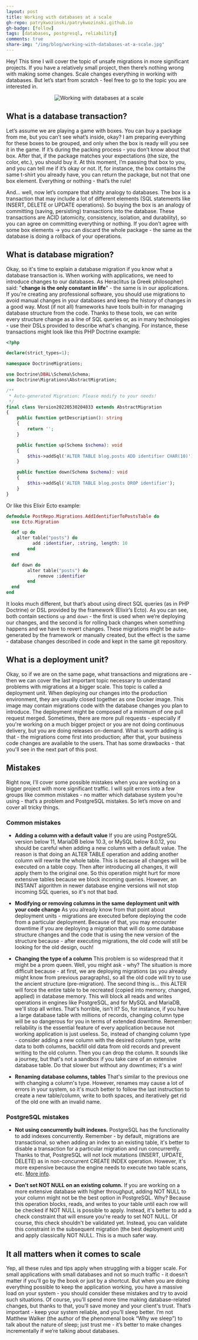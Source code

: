 ```yaml
---
layout: post
title: Working with databases at a scale
gh-repo: patrykwozinski/patrykwozinski.github.io
gh-badge: [follow]
tags: [databases, postgresql, reliability]
comments: true
share-img: "/img/blog/working-with-databases-at-a-scale.jpg"
---
```


Hey! This time I will cover the topic of unsafe migrations in more significant projects. If you have a relatively small project, then there’s nothing wrong with making some changes. Scale changes everything in working with databases. But let’s start from scratch - feel free to go to the topic you are interested in.

<p align="center">
    <img src="/img/blog/working-with-databases-at-a-scale.jpg" alt="Working with databases at a scale"/>
</p>

## What is a database transaction?
Let’s assume we are playing a game with boxes. You can buy a package from me, but you can’t see what’s inside, okay? I am preparing everything for these boxes to be grouped, and only when the box is ready will you see it in the game. If it’s during the packing process - you don’t know about that box. After that, if the package matches your expectations (the size, the color, etc.), you should buy it. At this moment, I’m passing that box to you, and you can tell me if it’s okay or not. If, for instance, the box contains the same t-shirt you already have, you can return the package, but not that one box element. Everything or nothing - that’s the rule!

And… well, now let’s compare that shitty analogy to databases. The box is a transaction that may include a lot of different elements (SQL statements like INSERT, DELETE or UPDATE operations). So buying the box is an analogy of committing (saving, persisting) transactions into the database. These transactions are ACID (atomicity, consistency, isolation, and durability), so you can agree on committing everything or nothing. If you don’t agree with some box elements → you can discard the whole package - the same as the database is doing a rollback of your operations.

## What is database migration?
Okay, so it's time to explain a database migration if you know what a database transaction is. When working with applications, we need to introduce changes to our databases. As Heraclitus (a Greek philosopher) said: "**change is the only constant in life**" - the same is in our applications. If you're creating any professional software, you should use migrations to avoid manual changes in your databases and keep the history of changes in a good way. Most (if not all) frameworks have tools built-in for managing database structure from the code. Thanks to these tools, we can write every structure change as a line of SQL queries or, as in many technologies - use their DSLs provided to describe what's changing. For instance, these transactions might look like this PHP Doctrine example:

```php
<?php

declare(strict_types=1);

namespace DoctrineMigrations;

use Doctrine\DBAL\Schema\Schema;
use Doctrine\Migrations\AbstractMigration;

/**
 * Auto-generated Migration: Please modify to your needs!
 */
final class Version20220530204833 extends AbstractMigration
{
    public function getDescription(): string
    {
        return '';
    }

    public function up(Schema $schema): void
    {
        $this->addSql('ALTER TABLE blog.posts ADD identifier CHAR(10)');
    }

    public function down(Schema $schema): void
    {
        $this->addSql('ALTER TABLE blog.posts DROP identifier');
    }
}
```

Or like this Elixir Ecto example:
```elixir
defmodule PostRepo.Migrations.AddIdentifierToPostsTable do
  use Ecto.Migration

  def up do
    alter table("posts") do
		  add :identifier, :string, length: 10
		end
  end

  def down do
		alter table("posts") do
			remove :identifier
		end
  end
end
```

It looks much different, but that’s about using direct SQL queries (as in PHP Doctrine) or DSL provided by the framework (Elixir’s Ecto). As you can see, both contain sections `up` and `down` - the first is used when we’re deploying our changes, and the second is for rolling back changes when something happens and we have to revert changes. These migrations might be auto-generated by the framework or manually created, but the effect is the same - database changes described in code and kept in the same git repository.

## What is a deployment unit?
Okay, so if we are on the same page, what transactions and migrations are - then we can cover the last important topic necessary to understand problems with migrations at a bigger scale. This topic is called a deployment unit. When deploying our changes into the production environment, they are usually closed together as one Docker image. This image may contain migrations code with the database changes you plan to introduce. The deployment might be composed of a minimum of one pull request merged. Sometimes, there are more pull requests - especially if you're working on a much bigger project or you are not doing continuous delivery, but you are doing releases on-demand. What is worth adding is that - the migrations come first into production; after that, your business code changes are available to the users. That has some drawbacks - that you'll see in the next part of this post.

## Mistakes
Right now, I’ll cover some possible mistakes when you are working on a bigger project with more significant traffic. I will split errors into a few groups like common mistakes - no matter which database system you’re using - that’s a problem and PostgreSQL mistakes. So let’s move on and cover all tricky things.

### Common mistakes
- **Adding a column with a default value**
    If you are using PostgreSQL version below 11, MariaDB below 10.3, or MySQL below 8.0.12, you should be careful when adding a new column with a default value. The reason is that doing an ALTER TABLE operation and adding another column will rewrite the whole table. This is because all changes will be executed on a table copy. Then after introducing all changes, it will apply them to the original one. So this operation might hurt for more extensive tables because we block incoming queries. However, an INSTANT algorithm in newer database engine versions will not stop incoming SQL queries, so it's not that bad.
    
- **Modifying or removing columns in the same deployment unit with your code change**
    As you already know from that point about deployment units - migrations are executed before deploying the code from a particular deployment. Because of that, you may encounter downtime if you are deploying a migration that will do some database structure changes and the code that is using the new version of the structure because - after executing migrations, the old code will still be looking for the old design, ouch!
    
- **Changing the type of a column**
    This problem is so widespread that it might be a prom queen. Well, you might ask - why? The situation is more difficult because - at first, we are deploying migrations (as you already might know from previous paragraphs), so all the old code will try to use the ancient structure (pre-migration). The second thing is... this ALTER will force the entire table to be recreated (copied into memory, changed, applied) in database memory. This will block all reads and writes operations in engines like PostgreSQL, and for MySQL and MariaDB, we'll stop all writes. That's horrible, isn't it? So, for instance, if you have a large database table with millions of records, changing column type will be so dangerous for you in terms of extended downtime. Remember: reliability is the essential feature of every application because not working application is just useless. So, instead of changing column type - consider adding a new column with the desired column type, write data to both columns, backfill old data from old records and prevent writing to the old column. Then you can drop the column. It sounds like a journey, but that's not a sandbox if you take care of an extensive database table. Do that slower but without any downtimes; it's a win!
    
- **Renaming database columns, tables**
    That's similar to the previous one with changing a column's type. However, renames may cause a lot of errors in your system, so it's much better to follow the last instruction to create a new table/column, write to both spaces, and iteratively get rid of the old one with an invalid name.
    

### PostgreSQL mistakes
- **Not using concurrently built indexes.**
    PostgreSQL has the functionality to add indexes concurrently. Remember - by default, migrations are transactional, so when adding an index to an existing table, it's better to disable a transaction for a particular migration and run concurrently. Thanks to that, PostgreSQL will not lock mutations (INSERT, UPDATE, DELETE) as in non-concurrent CREATE INDEX operation. However, it's more expensive because the engine needs to execute two table scans, etc. [More info](https://www.postgresql.org/docs/current/sql-createindex.html#SQL-CREATEINDEX-CONCURRENTLY).
    
- **Don’t set NOT NULL on an existing column.**
    If you are working on a more extensive database with higher throughput, adding NOT NULL to your column might not be the best option in PostgreSQL. Why? Because this operation blocks, reads, and writes to your table until each row will be checked if NOT NULL is possible to apply. Instead, it's better to add a check constraint that will ensure you're ready to set NOT NULL. Of course, this check shouldn't be validated yet. Instead, you can validate this constraint in the subsequent migration (the best deployment unit) and apply classically NOT NULL. This is a much safer way.

## It all matters when it comes to scale
Yep, all these rules and tips apply when struggling with a bigger scale. For small applications with small databases and not so much traffic - it doesn’t matter if you’ll go by the book or just by a shortcut. But when you are doing everything possible to keep the application working, you have a massive load on your system - you should consider these mistakes and try to avoid such situations. Of course, you’ll spend more time making database-related changes, but thanks to that, you’ll save money and your client's trust. That’s important - keep your system reliable, and you’ll sleep better. I’m not Matthew Walker (the author of the phenomenal book “Why we sleep”) to talk about the nature of sleep; just trust me - it’s better to make changes incrementally if we’re talking about databases.
